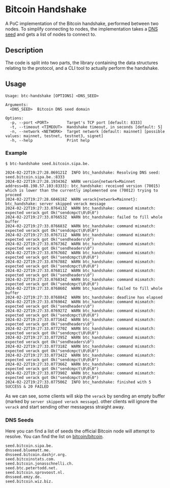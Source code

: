 # Bitcoin Handshake

A PoC implementation of the Bitcoin handshake, performed between two nodes.
To simplify connecting to nodes, the implementation takes a [DNS seed](https://btcinformation.org/en/glossary/dns-seed) and gets a list of nodes to connect to.

## Description

The code is split into two parts, the library containing the data structures relating to the
protocol, and a CLI tool to actually perform the handshake.

## Usage

```
Usage: btc-handshake [OPTIONS] <DNS_SEED>

Arguments:
  <DNS_SEED>  Bitcoin DNS seed domain

Options:
  -p, --port <PORT>        Target's TCP port [default: 8333]
  -t, --timeout <TIMEOUT>  Handshake timeout, in seconds [default: 5]
  -n, --network <NETWORK>  Target network [default: mainnet] [possible values: mainnet, testnet, testnet3, signet]
  -h, --help               Print help
```

### Example

```
$ btc-handshake seed.bitcoin.sipa.be.

2024-02-22T19:27:28.069121Z  INFO btc_handshake: Resolving DNS seed: seed.bitcoin.sipa.be.:8333
2024-02-22T19:27:28.193436Z  WARN version{network=Mainnet address=88.198.57.103:8333}: btc_handshake: received version (70015) which is lower than the currently implemented one (70012) trying to proceed
2024-02-22T19:27:28.604618Z  WARN verack{network=Mainnet}: btc_handshake: server skipped verack message
2024-02-22T19:27:33.076413Z  WARN btc_handshake: command mismatch: expected verack got Ok("sendcmpct\0\0\0")
2024-02-22T19:27:33.076653Z  WARN btc_handshake: failed to fill whole buffer
2024-02-22T19:27:33.076683Z  WARN btc_handshake: command mismatch: expected verack got Ok("sendcmpct\0\0\0")
2024-02-22T19:27:33.076711Z  WARN btc_handshake: command mismatch: expected verack got Ok("sendheaders\0")
2024-02-22T19:27:33.076736Z  WARN btc_handshake: command mismatch: expected verack got Ok("sendheaders\0")
2024-02-22T19:27:33.076760Z  WARN btc_handshake: command mismatch: expected verack got Ok("sendcmpct\0\0\0")
2024-02-22T19:27:33.076788Z  WARN btc_handshake: command mismatch: expected verack got Ok("sendcmpct\0\0\0")
2024-02-22T19:27:33.076811Z  WARN btc_handshake: command mismatch: expected verack got Ok("sendheaders\0")
2024-02-22T19:27:33.076834Z  WARN btc_handshake: command mismatch: expected verack got Ok("sendcmpct\0\0\0")
2024-02-22T19:27:33.076860Z  WARN btc_handshake: failed to fill whole buffer
2024-02-22T19:27:33.076884Z  WARN btc_handshake: deadline has elapsed
2024-02-22T19:27:33.076904Z  WARN btc_handshake: command mismatch: expected verack got Ok("sendheaders\0")
2024-02-22T19:27:33.076927Z  WARN btc_handshake: command mismatch: expected verack got Ok("sendcmpct\0\0\0")
2024-02-22T19:27:33.077164Z  WARN btc_handshake: command mismatch: expected verack got Ok("sendheaders\0")
2024-02-22T19:27:33.077270Z  WARN btc_handshake: command mismatch: expected verack got Ok("sendcmpct\0\0\0")
2024-02-22T19:27:33.077295Z  WARN btc_handshake: command mismatch: expected verack got Ok("sendheaders\0")
2024-02-22T19:27:33.077318Z  WARN btc_handshake: command mismatch: expected verack got Ok("sendcmpct\0\0\0")
2024-02-22T19:27:33.077342Z  WARN btc_handshake: command mismatch: expected verack got Ok("sendcmpct\0\0\0")
2024-02-22T19:27:33.077366Z  WARN btc_handshake: command mismatch: expected verack got Ok("sendcmpct\0\0\0")
2024-02-22T19:27:33.077390Z  WARN btc_handshake: command mismatch: expected verack got Ok("sendcmpct\0\0\0")
2024-02-22T19:27:33.077506Z  INFO btc_handshake: finished with 5 SUCCESS & 20 FAILED
```

As we can see, some clients will skip the `verack` by sending an empty buffer (marked by `server skipped verack message`).
other clients will ignore the `verack` and start sending other messagess straight away.

### DNS Seeds

Here you can find a list of seeds the official Bitcoin node will attempt to resolve.
You can find the list on [bitcoin/bitcoin](https://github.com/bitcoin/bitcoin/blob/1ac627c485a43e50a9a49baddce186ee3ad4daad/src/kernel/chainparams.cpp#L129-L142).

```
seed.bitcoin.sipa.be.
dnsseed.bluematt.me.
dnsseed.bitcoin.dashjr.org.
seed.bitcoinstats.com.
seed.bitcoin.jonasschnelli.ch.
seed.btc.petertodd.net.
seed.bitcoin.sprovoost.nl.
dnsseed.emzy.de.
seed.bitcoin.wiz.biz.
```
